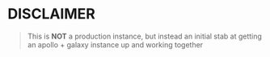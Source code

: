 # DISCLAIMER
> This is **NOT** a production instance, but instead an initial stab at getting an apollo + galaxy instance up and working together